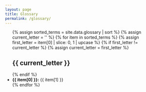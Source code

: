 ```yaml
---
layout: page
title: Glossary
permalink: /glossary/
---
```


<ul>
{% assign sorted_terms = site.data.glossary | sort %}
{% assign current_letter = '' %}
{% for item in sorted_terms %}
  {% assign first_letter = item[0] | slice: 0, 1 | upcase %}
  {% if first_letter != current_letter %}
    {% assign current_letter = first_letter %}
    <h2>{{ current_letter }}</h2>
  {% endif %}
  <li id="{{ item[0] }}"><strong>{{ item[0] }}:</strong> {{ item[1] }}</li>
{% endfor %}
</ul>
